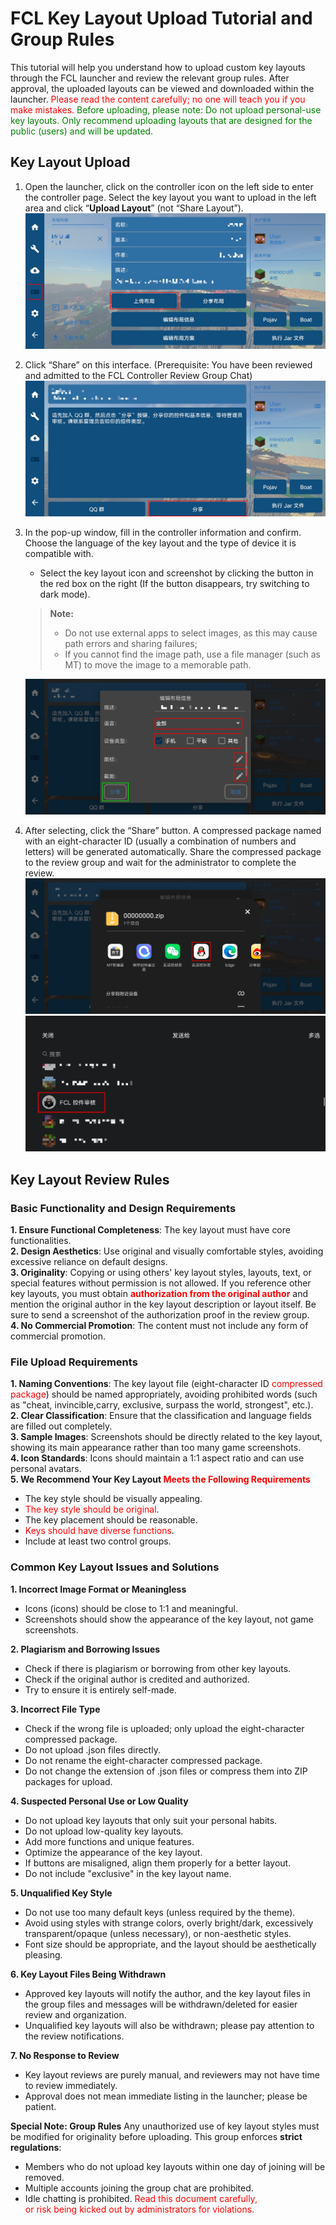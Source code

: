 # FCL Key Layout Upload Tutorial and Group Rules

This tutorial will help you understand how to upload custom key layouts through the FCL launcher and review the relevant group rules. After approval, the uploaded layouts can be viewed and downloaded within the launcher. <span style="color: red;">Please read the content carefully; no one will teach you if you make mistakes.</span> <span style="color: green;">Before uploading, please note: Do not upload personal-use key layouts. Only recommend uploading layouts that are designed for the public (users) and will be updated.</span>

## Key Layout Upload
1. Open the launcher, click on the controller icon on the left side to enter the controller page. Select the key layout you want to upload in the left area and click “__Upload Layout__” (not “Share Layout”).
   ![Upload Layout](/assets/img/docs/upload_controller/scbj.png)

2. Click “Share” on this interface.
   (Prerequisite: You have been reviewed and admitted to the FCL Controller Review Group Chat)
   ![Share](/assets/img/docs/upload_controller/fx.png)

3. In the pop-up window, fill in the controller information and confirm. Choose the language of the key layout and the type of device it is compatible with.
   - Select the key layout icon and screenshot by clicking the button in the red box on the right 
     (If the button disappears, try switching to dark mode).

   > **Note:**
   > - Do not use external apps to select images, as this may cause path errors and sharing failures;
   > - If you cannot find the image path, use a file manager (such as MT) to move the image to a memorable path.

   ![Edit Layout Information](/assets/img/docs/upload_controller/bjbjxx.png)

4. After selecting, click the “Share” button. A compressed package named with an eight-character ID (usually a combination of numbers and letters) will be generated automatically. Share the compressed package to the review group and wait for the administrator to complete the review.
   ![Share](/assets/img/docs/upload_controller/fx1.png)
   ![Share](/assets/img/docs/upload_controller/fx2.png)

## Key Layout Review Rules
### Basic Functionality and Design Requirements
**1. Ensure Functional Completeness**: The key layout must have core functionalities.  
**2. Design Aesthetics**: Use original and visually comfortable styles, avoiding excessive reliance on default designs.  
**3. Originality**: Copying or using others' key layout styles, layouts, text, or special features without permission is not allowed. If you reference other key layouts, you must obtain <span style="color: red;">**authorization from the original author**</span> and mention the original author in the key layout description or layout itself. Be sure to send a screenshot of the authorization proof in the review group.  
**4. No Commercial Promotion**: The content must not include any form of commercial promotion.

### File Upload Requirements
**1. Naming Conventions**: The key layout file (eight-character ID <span style="color: red;">compressed package</span>) should be named appropriately, avoiding prohibited words (such as "cheat, invincible,carry, exclusive, surpass the world, strongest", etc.).  
**2. Clear Classification**: Ensure that the classification and language fields are filled out completely.  
**3. Sample Images**: Screenshots should be directly related to the key layout, showing its main appearance rather than too many game screenshots.  
**4. Icon Standards**: Icons should maintain a 1:1 aspect ratio and can use personal avatars.  
**5. We Recommend Your Key Layout <span style="color: red;">Meets the Following Requirements</span>**
- The key style should be visually appealing.
- <span style="color: red;">The key style should be original</span>.
- The key placement should be reasonable.
- <span style="color: red;">Keys should have diverse functions</span>.
- Include at least two control groups.

### Common Key Layout Issues and Solutions
**1. Incorrect Image Format or Meaningless**
- Icons (icons) should be close to 1:1 and meaningful.
- Screenshots should show the appearance of the key layout, not game screenshots.

**2. Plagiarism and Borrowing Issues**
- Check if there is plagiarism or borrowing from other key layouts.
- Check if the original author is credited and authorized.
- Try to ensure it is entirely self-made.

**3. Incorrect File Type**
- Check if the wrong file is uploaded; only upload the eight-character compressed package.
- Do not upload .json files directly.
- Do not rename the eight-character compressed package.
- Do not change the extension of .json files or compress them into ZIP packages for upload.

**4. Suspected Personal Use or Low Quality**
- Do not upload key layouts that only suit your personal habits.
- Do not upload low-quality key layouts.
- Add more functions and unique features.
- Optimize the appearance of the key layout.
- If buttons are misaligned, align them properly for a better layout.
- Do not include "exclusive" in the key layout name.

**5. Unqualified Key Style**
- Do not use too many default keys (unless required by the theme).
- Avoid using styles with strange colors, overly bright/dark, excessively transparent/opaque (unless necessary), or non-aesthetic styles.
- Font size should be appropriate, and the layout should be aesthetically pleasing.

**6. Key Layout Files Being Withdrawn**
- Approved key layouts will notify the author, and the key layout files in the group files and messages will be withdrawn/deleted for easier review and organization.
- Unqualified key layouts will also be withdrawn; please pay attention to the review notifications.

**7. No Response to Review**
- Key layout reviews are purely manual, and reviewers may not have time to review immediately.
- Approval does not mean immediate listing in the launcher; please be patient.

**Special Note: Group Rules**
Any unauthorized use of key layout styles must be modified for originality before uploading.
This group enforces **strict regulations**:
- Members who do not upload key layouts within one day of joining will be removed.
- Multiple accounts joining the group chat are prohibited.
- Idle chatting is prohibited.
<span style="color: red;">Read this document carefully,  
or risk being kicked out by administrators for violations.</span>
